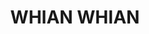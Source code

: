 ---
lastmod: '2025-04-06T06:05:20+00:00'
latitude: -28.706486
layout: suburb
longitude: 153.25943
postcode: '2480'
state: NSW
title: WHIAN WHIAN
url: /nsw/whian-whian/
---